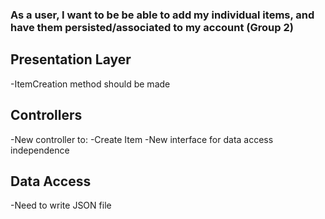 ### As a user, I want to be be able to add my individual items, and have them persisted/associated to my account (Group 2)

## Presentation Layer
-ItemCreation method should be made
## Controllers
-New controller to:
    -Create Item
-New interface for data access independence
## Data Access
-Need to write JSON file